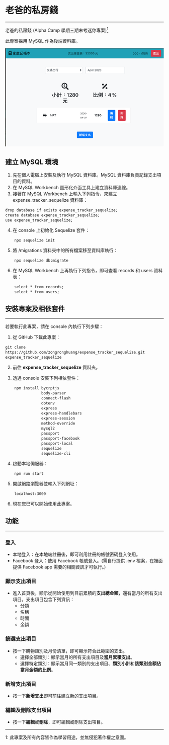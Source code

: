 # 老爸的私房錢
---
老爸的私房錢 (Alpha Camp 學期三期末考迷你專案)[<sup>1</sup>](#1)

此專案採用 MySQL 作為後端資料庫。

![Demo](/Demo.png)


## 建立 MySQL 環境
1. 先在個人電腦上安裝及執行 MySQL 資料庫。MySQL 資料庫負責記錄支出項目的資料。
2. 在 MySQL Workbench 圖形化介面工具上建立資料庫連線。
3. 接著在 MySQL Workbench 上輸入下列指令，來建立 expense_tracker_sequelize 資料庫：
```
drop database if exists expense_tracker_sequelize;
create database expense_tracker_sequelize;
use expense_tracker_sequelize;
```
4. 在 console 上初始化 Sequelize 套件：
```
    npx sequelize init
```
5. 將 /migrations 資料夾中的所有檔案移至資料庫執行：
```
    npx sequelize db:migrate
```
6. 在 MySQL Workbench 上再執行下列指令，即可查看 records 和 users 資料表：
```
    select * from records;
    select * from users;
```

## 安裝專案及相依套件
---
若要執行此專案，請在 console 內執行下列步驟：

1. 從 GitHub 下載此專案：
```
git clone https://github.com/zongronghuang/expense_tracker_sequelize.git expense_tracker_sequelize
``` 
2. 前往 **expense_tracker_sequelize** 資料夾。

3. 透過 console 安裝下列相依套件：
```
    npm install bycrptjs
                body-parser 
                connect-flash 
                dotenv
                express 
                express-handlebars 
                express-session
                method-override 
                mysql2
                passport 
                passport-facebook
                passport-local  
                sequelize
                sequelize-cli
```

4. 啟動本地伺服器：
```
    npm run start
```

5. 開啟網路瀏覽器並輸入下列網址：
```
    localhost:3000
```

6. 現在您已可以開始使用此專案。

## 功能
---

### 登入
* 本地登入：在本地端註冊後，即可利用註冊的帳號密碼登入使用。
* Facebook 登入：使用 Facebook 帳號登入。(需自行提供 .env 檔案，在裡面提供 Facebook app 需要的相關資訊才可執行。)

### 顯示支出項目
* 進入首頁後，顯示從開始使用到目前累積的**支出總金額**，還有當月的所有支出項目。支出項目包含下列資訊：
    * 分類
    * 名稱
    * 時間
    * 金額

### 篩選支出項目
* 按一下購物類別及月份清單，即可顯示符合此範圍的支出。
    * 選擇全部類別：顯示當月的所有支出項目及**當月累積支出**。
    * 選擇特定類別：顯示當月同一類別的支出項目、**類別小計**和**該類別金額佔當月金額的比例**。

### 新增支出項目
* 按一下**新增支出**即可前往建立新的支出項目。

### 編輯及刪除支出項目
* 按一下**編輯**或**刪除**，即可編輯或刪除支出項目。

---
<a class="anchor" id="1">1</a>: 此專案及所有內容皆作為學習用途，並無侵犯著作權之意圖。